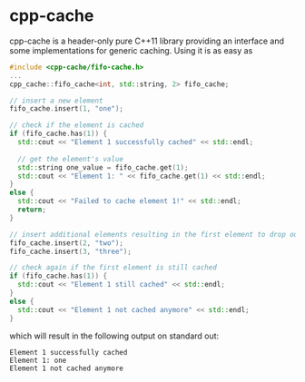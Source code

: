 # cpp-cache #
cpp-cache is a header-only pure C++11 library providing an interface and some implementations for generic caching. Using it is as easy as
```cpp
#include <cpp-cache/fifo-cache.h>
...
cpp_cache::fifo_cache<int, std::string, 2> fifo_cache;

// insert a new element
fifo_cache.insert(1, "one");

// check if the element is cached
if (fifo_cache.has(1)) {
  std::cout << "Element 1 successfully cached" << std::endl;
  
  // get the element's value
  std::string one_value = fifo_cache.get(1);
  std::cout << "Element 1: " << fifo_cache.get(1) << std::endl;
}
else {
  std::cout << "Failed to cache element 1!" << std::endl;
  return;
}

// insert additional elements resulting in the first element to drop out of the cache
fifo_cache.insert(2, "two");
fifo_cache.insert(3, "three");

// check again if the first element is still cached
if (fifo_cache.has(1)) {
  std::cout << "Element 1 still cached" << std::endl;
}
else {
  std::cout << "Element 1 not cached anymore" << std::endl;
}
```
which will result in the following output on standard out:
```
Element 1 successfully cached
Element 1: one
Element 1 not cached anymore
```